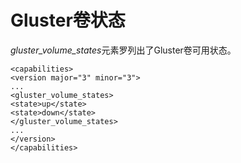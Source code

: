# Gluster卷状态

*gluster\_volume\_states*元素罗列出了Gluster卷可用状态。

             
    <capabilities>
    <version major="3" minor="3">
    ...
    <gluster_volume_states>
    <state>up</state>
    <state>down</state>
    </gluster_volume_states>
    ...
    </version>
    </capabilities>
             
          

